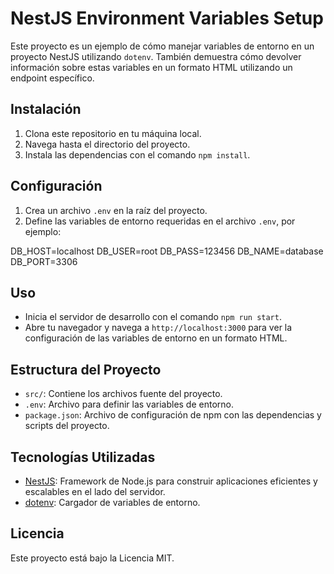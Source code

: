 # NestJS Environment Variables Setup

Este proyecto es un ejemplo de cómo manejar variables de entorno en un proyecto NestJS utilizando `dotenv`. También demuestra cómo devolver información sobre estas variables en un formato HTML utilizando un endpoint específico.

## Instalación

1. Clona este repositorio en tu máquina local.
2. Navega hasta el directorio del proyecto.
3. Instala las dependencias con el comando `npm install`.

## Configuración

1. Crea un archivo `.env` en la raíz del proyecto.
2. Define las variables de entorno requeridas en el archivo `.env`, por ejemplo:

DB_HOST=localhost
DB_USER=root
DB_PASS=123456
DB_NAME=database
DB_PORT=3306


## Uso

- Inicia el servidor de desarrollo con el comando `npm run start`.
- Abre tu navegador y navega a `http://localhost:3000` para ver la configuración de las variables de entorno en un formato HTML.

## Estructura del Proyecto

- `src/`: Contiene los archivos fuente del proyecto.
- `.env`: Archivo para definir las variables de entorno.
- `package.json`: Archivo de configuración de npm con las dependencias y scripts del proyecto.

## Tecnologías Utilizadas

- [NestJS](https://nestjs.com/): Framework de Node.js para construir aplicaciones eficientes y escalables en el lado del servidor.
- [dotenv](https://www.npmjs.com/package/dotenv): Cargador de variables de entorno.

## Licencia

Este proyecto está bajo la Licencia MIT.


